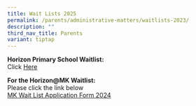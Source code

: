 ```yaml
---
title: Wait Lists 2025
permalink: /parents/administrative-matters/waitlists-2023/
description: ""
third_nav_title: Parents
variant: tiptap
---
```

<p><strong>Horizon Primary School Waitlist:</strong>
<br>Click <a href="https://form.gov.sg/66f3d1e9bbfea6975a43a534" rel="noopener noreferrer nofollow" target="_blank">Here</a>
</p>
<p><strong>For the Horizon@MK Waitlist:</strong>
<br>Please click the link below
<br><a href="https://go.gov.sg/horizonmkwaitlist" rel="noopener noreferrer nofollow" target="_blank">MK Wait List Application Form 2024</a>
</p>